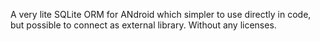 A very lite SQLite ORM for ANdroid which simpler to use directly in code, but possible to connect as external library. Without any licenses.

